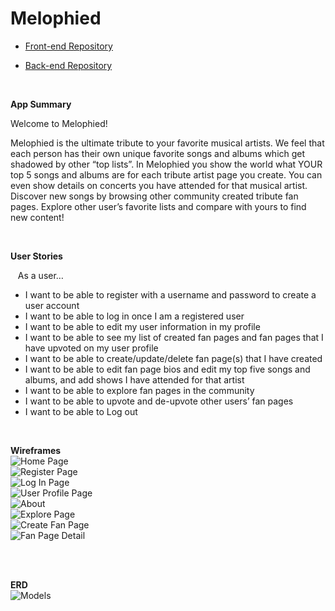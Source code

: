 # Melophied

- [Front-end Repository](https://github.com/chuckchoiboi/melophied)

- [Back-end Repository](https://github.com/ifrah1/melophied-server)

<br>

**App Summary**

Welcome to Melophied!

Melophied is the ultimate tribute to your favorite musical artists. We feel that each person has their own unique favorite songs and albums which get shadowed by other “top lists”. In Melophied you show the world what YOUR top 5 songs and albums are for each tribute artist page you create. You can even show details on concerts you have attended for that musical artist.
Discover new songs by browsing other community created tribute fan pages. Explore other user’s favorite lists and compare with yours to find new content!

<br/>

**User Stories**

&nbsp;&nbsp;&nbsp;As a user…
- I want to be able to register with a username and password to create a user account 
- I want to be able to log in once I am a registered user
- I want to be able to edit my user information in my profile
- I want to be able to see my list of created fan pages and fan pages that I have upvoted on my user profile
- I want to be able to create/update/delete fan page(s) that I have created
- I want to be able to edit fan page bios and edit my top five songs and albums, and add shows I have attended for that artist
- I want to be able to explore fan pages in the community 
- I want to be able to upvote and de-upvote other users’ fan pages 
- I want to be able to Log out

<br/>

**Wireframes**  
![Home Page](https://media.git.generalassemb.ly/user/19097/files/11a0e680-8411-11eb-8f48-144f7615a49b)  
![Register Page](https://media.git.generalassemb.ly/user/19097/files/12397d00-8411-11eb-8237-61ccc4ebedb9)  
![Log In Page](https://media.git.generalassemb.ly/user/19097/files/12397d00-8411-11eb-80ca-e06424d79f4c)  
![User Profile Page](https://media.git.generalassemb.ly/user/19097/files/9f490880-84db-11eb-9fd4-ade853cadd25)  
![About](https://media.git.generalassemb.ly/user/19097/files/11085000-8411-11eb-80c0-a3e15496c5d5)  
![Explore Page](https://media.git.generalassemb.ly/user/19097/files/11a0e680-8411-11eb-9dad-6c03cb7f632c)  
![Create Fan Page](https://media.git.generalassemb.ly/user/19097/files/11a0e680-8411-11eb-888e-2d5f3e13979c)  
![Fan Page Detail](https://media.git.generalassemb.ly/user/19097/files/11a0e680-8411-11eb-916d-0fd28f02ccef)  

<br/>
<br/>

**ERD**  
![Models](https://media.git.generalassemb.ly/user/19097/files/b28fa180-8411-11eb-8009-fde4decd67f7)